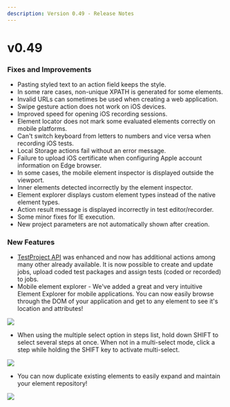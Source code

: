 ```yaml
---
description: Version 0.49 - Release Notes
---
```


# v0.49

### Fixes and Improvements

* Pasting styled text to an action field keeps the style.
* In some rare cases, non-unique XPATH is generated for some elements.
* Invalid URLs can sometimes be used when creating a web application.
* Swipe gesture action does not work on iOS devices.
* Improved speed for opening iOS recording sessions.
* Element locator does not mark some evaluated elements correctly on mobile platforms.
* Can't switch keyboard from letters to numbers and vice versa when recording iOS tests.
* Local Storage actions fail without an error message.
* Failure to upload iOS certificate when configuring Apple account information on Edge browser.
* In some cases, the mobile element inspector is displayed outside the viewport.
* Inner elements detected incorrectly by the element inspector.
* Element explorer displays custom element types instead of the native element types.
* Action result message is displayed incorrectly in test editor/recorder.
* Some minor fixes for IE execution.
* New project parameters are not automatically shown after creation.

### New Features

* [TestProject API](https://docs.testproject.io/api/v2/) was enhanced and now has additional actions among many other already available. It is now possible to create and update jobs, upload coded test packages and assign tests \(coded or recorded\) to jobs.
* Mobile element explorer - We've added a great and very intuitive Element Explorer for mobile applications. You can now easily browse through the DOM of your application and get to any element to see it's location and attributes!

![](https://storage-static.testproject.io/release-notes/0.49/MobileElementExplorer.gif)

* When using the multiple select option in steps list, hold down SHIFT to select several steps at once. When not in a multi-select mode, click a step while holding the SHIFT key to activate multi-select.

![](https://storage-static.testproject.io/release-notes/0.49/MultipleShiftSelect.gif)

* You can now duplicate existing elements to easily expand and maintain your element repository!

![](https://storage-static.testproject.io/release-notes/0.49/DuplicateElements.gif)

